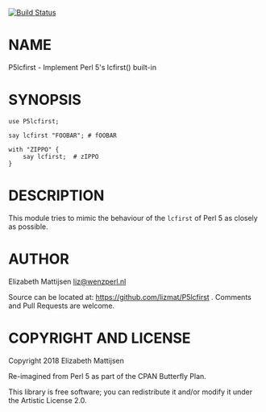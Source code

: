 [![Build Status](https://travis-ci.org/lizmat/P5lcfirst.svg?branch=master)](https://travis-ci.org/lizmat/P5lcfirst)

NAME
====

P5lcfirst - Implement Perl 5's lcfirst() built-in

SYNOPSIS
========

    use P5lcfirst;

    say lcfirst "FOOBAR"; # fOOBAR

    with "ZIPPO" {
        say lcfirst;  # zIPPO
    }

DESCRIPTION
===========

This module tries to mimic the behaviour of the `lcfirst` of Perl 5 as closely as possible.

AUTHOR
======

Elizabeth Mattijsen <liz@wenzperl.nl>

Source can be located at: https://github.com/lizmat/P5lcfirst . Comments and Pull Requests are welcome.

COPYRIGHT AND LICENSE
=====================

Copyright 2018 Elizabeth Mattijsen

Re-imagined from Perl 5 as part of the CPAN Butterfly Plan.

This library is free software; you can redistribute it and/or modify it under the Artistic License 2.0.


